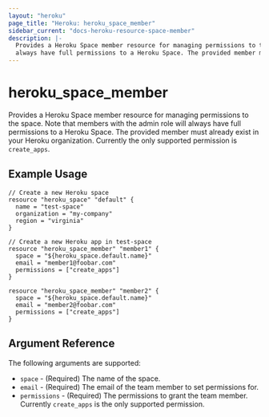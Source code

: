 ```yaml
---
layout: "heroku"
page_title: "Heroku: heroku_space_member"
sidebar_current: "docs-heroku-resource-space-member"
description: |-
  Provides a Heroku Space member resource for managing permissions to the space. Note that members with the admin role will
  always have full permissions to a Heroku Space. The provided member must already exist in your Heroku organization.
---
```


# heroku\_space\_member

Provides a Heroku Space member resource for managing permissions to the space. Note that members with the admin role will always have full permissions to a Heroku Space. The provided member must already exist in your Heroku organization. Currently the only supported permission is `create_apps`.

## Example Usage

```hcl
// Create a new Heroku space
resource "heroku_space" "default" {
  name = "test-space"
  organization = "my-company"
  region = "virginia"
}

// Create a new Heroku app in test-space
resource "heroku_space_member" "member1" {
  space = "${heroku_space.default.name}"
  email = "member1@foobar.com"
  permissions = ["create_apps"]
}

resource "heroku_space_member" "member2" {
  space = "${heroku_space.default.name}"
  email = "member2@foobar.com"
  permissions = ["create_apps"]
}
```

## Argument Reference

The following arguments are supported:

* `space` - (Required) The name of the space.
* `email` - (Required) The email of the team member to set permissions for.
* `permissions` - (Required) The permissions to grant the team member. Currently `create_apps` is the only supported permission.
